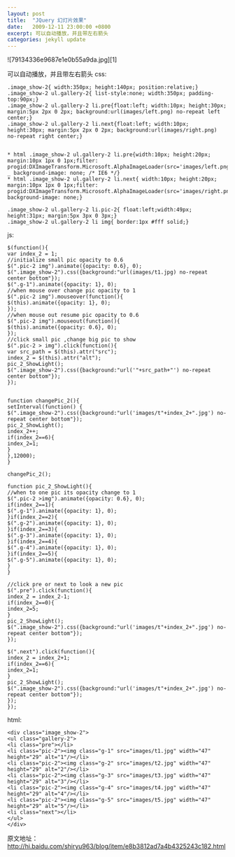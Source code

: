 ```yaml
---
layout: post
title:  "JQuery 幻灯片效果"
date:   2009-12-11 23:00:00 +0800
excerpt: 可以自动播放，并且带左右箭头
categories: jekyll update
---   
```

<!--markdown-->![79134336e9687e1e0b55a9da.jpg][1]
可以自动播放，并且带左右箭头
css:

    .image_show-2{ width:350px; height:140px; position:relative;} 
    .image_show-2 ul.gallery-2{ list-style:none; width:350px; padding-top:90px;}
    .image_show-2 ul.gallery-2 li.pre{float:left; width:10px; height:30px; margin:5px 2px 0 2px; background:url(images/left.png) no-repeat left center;}
    .image_show-2 ul.gallery-2 li.next{float:left; width:10px; height:30px; margin:5px 2px 0 2px; background:url(images/right.png) no-repeat right center;}
    
    
    * html .image_show-2 ul.gallery-2 li.pre{width:10px; height:20px; margin:10px 1px 0 1px;filter: progid:DXImageTransform.Microsoft.AlphaImageLoader(src='images/left.png');   _ background-image: none; /* IE6 */}
    * html .image_show-2 ul.gallery-2 li.next{ width:10px; height:20px; margin:10px 1px 0 1px;filter: progid:DXImageTransform.Microsoft.AlphaImageLoader(src='images/right.png'); background-image: none;}
    
    .image_show-2 ul.gallery-2 li.pic-2{ float:left;width:49px; height:31px; margin:5px 3px 0 3px;}
    .image_show-2 ul.gallery-2 li img{ border:1px #fff solid;} 


<!--more-->


js:

    $(function(){
    var index_2 = 1;
    //initialize small pic opacity to 0.6
    $(".pic-2 img").animate({opacity: 0.6}, 0);
    $(".image_show-2").css({background:"url(images/t1.jpg) no-repeat center bottom"});
    $(".g-1").animate({opacity: 1}, 0);
    //when mouse over change pic opacity to 1
    $(".pic-2 img").mouseover(function(){
    $(this).animate({opacity: 1}, 0);
    });
    //when mouse out resume pic opacity to 0.6
    $(".pic-2 img").mouseout(function(){
    $(this).animate({opacity: 0.6}, 0);
    });
    //click small pic ,change big pic to show
    $(".pic-2 > img").click(function(){
    var src_path = $(this).attr("src");
    index_2 = $(this).attr("alt");
    pic_2_ShowLight();
    $(".image_show-2").css({background:"url('"+src_path+"') no-repeat center bottom"});
    });
    
    
    function changePic_2(){
    setInterval(function() { 
    $(".image_show-2").css({background:"url('images/t"+index_2+".jpg') no-repeat center bottom"});
    pic_2_ShowLight();
    index_2++;
    if(index_2==6){
    index_2=1;
    }
    },12000);
    }
    
    changePic_2();
    
    function pic_2_ShowLight(){
    //when to one pic its opacity change to 1
    $(".pic-2 >img").animate({opacity: 0.6}, 0);
    if(index_2==1){
    $(".g-1").animate({opacity: 1}, 0);
    }if(index_2==2){
    $(".g-2").animate({opacity: 1}, 0);
    }if(index_2==3){
    $(".g-3").animate({opacity: 1}, 0); 
    }if(index_2==4){
    $(".g-4").animate({opacity: 1}, 0);
    }if(index_2==5){
    $(".g-5").animate({opacity: 1}, 0);
    }     
    }
    
    //click pre or next to look a new pic
    $(".pre").click(function(){
    index_2 = index_2-1; 
    if(index_2==0){
    index_2=5;
    }
    pic_2_ShowLight();
    $(".image_show-2").css({background:"url('images/t"+index_2+".jpg') no-repeat center bottom"}); 
    });
    
    $(".next").click(function(){
    index_2 = index_2+1; 
    if(index_2==6){
    index_2=1;
    }
    pic_2_ShowLight();
    $(".image_show-2").css({background:"url('images/t"+index_2+".jpg') no-repeat center bottom"}); 
    });
    });

html:

    <div class="image_show-2"> 
    <ul class="gallery-2">
    <li class="pre"></li>
    <li class="pic-2"><img class="g-1" src="images/t1.jpg" width="47" height="29" alt="1"/></li>
    <li class="pic-2"><img class="g-2" src="images/t2.jpg" width="47" height="29" alt="2"/></li>
    <li class="pic-2"><img class="g-3" src="images/t3.jpg" width="47" height="29" alt="3"/></li>
    <li class="pic-2"><img class="g-4" src="images/t4.jpg" width="47" height="29" alt="4"/></li>
    <li class="pic-2"><img class="g-5" src="images/t5.jpg" width="47" height="29" alt="5"/></li>
    <li class="next"></li>
    </ul>
    </div>

原文地址：http://hi.baidu.com/shiryu963/blog/item/e8b3812ad7a4b4325243c182.html


  [1]: http://7vzoi7.com1.z0.glb.clouddn.com/2015/02/3845660789.jpg
